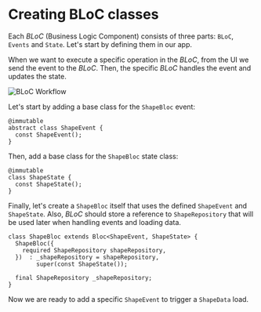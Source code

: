 # Creating BLoC classes

Each _BLoC_ (Business Logic Component) consists of three parts: `BLoC`, `Events` and `State`. Let's start by defining them in our app.

When we want to execute a specific operation in the _BLoC_, from the UI we send the event to the _BLoC_. Then, the specific _BLoC_ handles the event and updates the state.

![BLoC Workflow](https://dartpad-ws-segmented-state.web.app/images/bloc.png)

Let's start by adding a base class for the `ShapeBloc` event:

```
@immutable
abstract class ShapeEvent {
  const ShapeEvent();
}
```

Then, add a base class for the `ShapeBloc` state class:

```
@immutable
class ShapeState {
  const ShapeState();
}
```

Finally, let's create a `ShapeBloc` itself that uses the defined `ShapeEvent` and `ShapeState`. Also, _BLoC_ should store a reference to `ShapeRepository` that will be used later when handling events and loading data.

```
class ShapeBloc extends Bloc<ShapeEvent, ShapeState> {
  ShapeBloc({
    required ShapeRepository shapeRepository,
  })  : _shapeRepository = shapeRepository,
        super(const ShapeState());

  final ShapeRepository _shapeRepository;
}
```

Now we are ready to add a specific `ShapeEvent` to trigger a `ShapeData` load.
